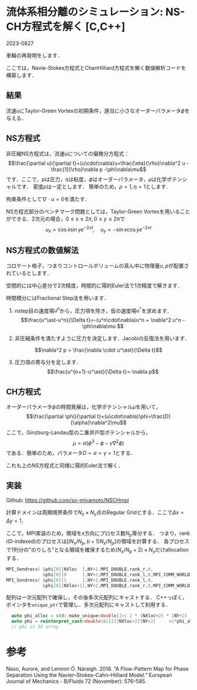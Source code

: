 # 流体系相分離のシミュレーション: NS-CH方程式を解く [C,C++]
2023-0827

車輪の再発明をします．

ここでは，Navie-Stokes方程式とChanHilliard方程式を解く数値解析コードを構築します．

## 結果

流速$`u`$にTaylor-Green Vortexの初期条件，適当に小さなオーダーパラメータ$`\phi`$を与える．



## NS方程式

非圧縮NS方程式は，流速uについての偏微分方程式：
$$\frac{\partial u}{\partial t}+(u\cdot\nabla)u=\frac{\eta}{\rho}\nabla^2 u - \frac{1}{\rho}\nabla p -\phi\nabla\mu$$
です．ここで，$`p`$は圧力，$`\eta`$は粘度，$`\phi`$はオーダーパラメータ，$`\mu`$は化学ポテンシャルです．
密度$`\rho`$は一定とします．
簡単のため，$`\rho=1,\eta=1`$とします.

拘束条件として$`\nabla\cdot u=0`$を満たす．

NS方程式部分のベンチマーク問題としては，Taylor-Green Vortexを用いることができる．2次元の場合，$`0\leq x\leq 2\pi,0\leq y\leq 2\pi`$で
$$u_x=\cos x\sin y e^{-2\nu t},\quad u_y=-\sin x\cos y e^{-2\nu t}$$

## NS方程式の数値解法

コロケート格子，つまりコントロールボリュームの真ん中に物理量$u,p$が配置されているとします．

空間的には中心差分で2次精度，時間的に陽的Euler法で1次精度で解きます．

時間積分にはFractional Step法を用います．

1. $`n`$step目の速度場$`u^n`$から，圧力項を除き，仮の速度場$`u^\ast`$を求めます．
$$\frac{u^\ast-u^n}{\Delta t}=-(u^n\cdot\nabla)u^n + \nabla^2 u^n -\phi\nabla\mu $$

2. 非圧縮条件を満たすように圧力を決定します．Jacobiの反復法を用います．

$$\nabla^2 p = \frac{\nabla \cdot u^\ast}{\Delta t}$$

3. 圧力項の寄与分を足します．
$$\frac{u^{n+1}-u^\ast}{\Delta t}=-\nabla p$$

## CH方程式

オーダーパラメータ$`\phi`$の時間発展は，化学ポテンシャル$`\mu`$を用いて，
$$\frac{\partial \phi}{\partial t}+(u\cdot\nabla)\phi=\frac{D}{\alpha}\nabla^2\mu$$
ここで，Ginzburg-Landau型の二重井戸型ポテンシャルから，
$$\mu = \alpha(\phi^3-\phi-\gamma\nabla^2\phi)$$
である．簡単のため，パラメータ$`D=\alpha=\gamma=1`$とする．

これも上のNS方程式と同様に陽的Euler法で解く．

## 実装

Github: https://github.com/so-miyamoto/NSCHmpi

計算ドメインは周期境界条件で$N_x\times N_y$点のRegular Gridとする．ここで$\Delta x=\Delta y=1$．

ここで，MPI実装のため，領域を$x$方向にプロセス数$N_p$等分する．
つまり，rank $i$(0-indexed)のプロセスは$`[iN_x/N_p,(i+1)N_x/N_p]`$の領域を計算する．
各プロセスで1列分の"のりしろ"となる領域を確保するため$`(N_x/N_p+2)\times N_y`$だけallocationする．
~~~C++
MPI_Sendrecv( &phi[0][NXloc  ],NY+2,MPI_DOUBLE,rank_r,0,
              &phi[0][0      ],NY+2,MPI_DOUBLE,rank_l,0,MPI_COMM_WORLD,MPI_STATUSES_IGNORE);
MPI_Sendrecv( &phi[0][1      ],NY+2,MPI_DOUBLE,rank_l,0,
              &phi[0][NXloc+1],NY+2,MPI_DOUBLE,rank_r,0,MPI_COMM_WORLD,MPI_STATUSES_IGNORE);
~~~
配列は一次元配列で確保し，その後多次元配列にキャストする．
C++っぽく，ポインタを`unique_ptr`で管理し．多次元配列にキャストして利用する．
~~~C++
  auto phi_alloc = std::make_unique<double[]>( 2 * (NXloc+2) * (NY+2)       );
  auto phi = reinterpret_cast<double(&)[2][NXloc+2][NY+2]     >(*phi_alloc.get());
  // phi is 3d array
~~~



# 参考

Naso, Aurore, and Lennon Ó. Náraigh. 2018. “A Flow-Pattern Map for Phase Separation Using the Navier–Stokes–Cahn–Hilliard Model.” European Journal of Mechanics - B/Fluids 72 (November): 576–585.

